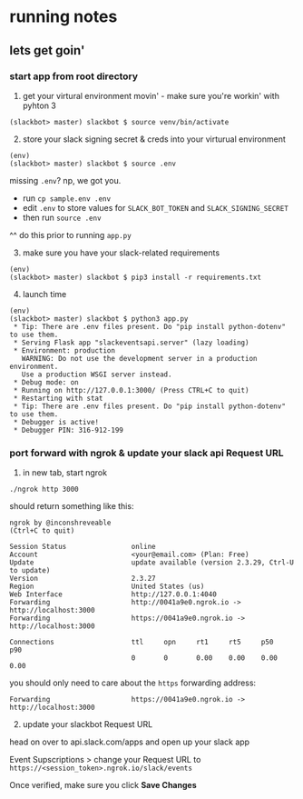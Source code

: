 # running notes

## lets get goin'

### start app from root directory

1. get your virtural environment movin' - make sure you're workin' with pyhton 3

```
(slackbot> master) slackbot $ source venv/bin/activate 
```

2. store your slack signing secret & creds into your virturual environment

```
(env)
(slackbot> master) slackbot $ source .env
```

missing `.env`? np, we got you.

- run `cp sample.env .env`
- edit `.env` to store values for `SLACK_BOT_TOKEN` and `SLACK_SIGNING_SECRET`
- then run `source .env` 

^^ do this prior to running `app.py` 

3. make sure you have your slack-related requirements 
```
(env)
(slackbot> master) slackbot $ pip3 install -r requirements.txt
```

4. launch time

```
(env)
(slackbot> master) slackbot $ python3 app.py 
 * Tip: There are .env files present. Do "pip install python-dotenv" to use them.
 * Serving Flask app "slackeventsapi.server" (lazy loading)
 * Environment: production
   WARNING: Do not use the development server in a production environment.
   Use a production WSGI server instead.
 * Debug mode: on
 * Running on http://127.0.0.1:3000/ (Press CTRL+C to quit)
 * Restarting with stat
 * Tip: There are .env files present. Do "pip install python-dotenv" to use them.
 * Debugger is active!
 * Debugger PIN: 316-912-199
```

### port forward with ngrok & update your slack api Request URL

1. in new tab, start ngrok 

```
./ngrok http 3000 
```

should return something like this:

```
ngrok by @inconshreveable                                                                                                                                                                                   (Ctrl+C to quit)
                                                                                                                                                                                                                            
Session Status                online                                                                                                                                                                                        
Account                       <your@email.com> (Plan: Free)                                                                                                                                                     
Update                        update available (version 2.3.29, Ctrl-U to update)                                                                                                                                           
Version                       2.3.27                                                                                                                                                                                        
Region                        United States (us)                                                                                                                                                                            
Web Interface                 http://127.0.0.1:4040                                                                                                                                                                         
Forwarding                    http://0041a9e0.ngrok.io -> http://localhost:3000                                                                                                                                             
Forwarding                    https://0041a9e0.ngrok.io -> http://localhost:3000                                                                                                                                            
                                                                                                                                                                                                                            
Connections                   ttl     opn     rt1     rt5     p50     p90                                                                                                                                                   
                              0       0       0.00    0.00    0.00    0.00  
```

you should only need to care about the `https` forwarding address:

```
Forwarding                    https://0041a9e0.ngrok.io -> http://localhost:3000                                                                                                                                            
```

2. update your slackbot Request URL 

head on over to api.slack.com/apps and open up your slack app

Event Supscriptions > change your Request URL to `https://<session_token>.ngrok.io/slack/events`

Once verified, make sure you click **Save Changes**
